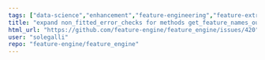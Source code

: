 ```yaml
---
tags: ["data-science","enhancement","feature-engineering","feature-extraction","feature-selection","machine-learning","python","scikit-learn"]
title: "expand non_fitted_error_checks for methods get_feature_names_out and inverse transform"
html_url: "https://github.com/feature-engine/feature_engine/issues/420"
user: "solegalli"
repo: "feature-engine/feature_engine"
---
```


